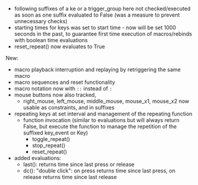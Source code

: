 
- following suffixes of a ke or a trigger_group here not checked/executed as soon as one suffix evaluated to False (was a measure to prevent unnecessary checks)
- starting times for keys was set to start time - now will be set 1000 seconds in the past, to guarantee first time execution of macros/rebinds with boolean time evaluations
- reset_repeat() now evaluates to True


New:
- macro playback interruption and replaying by retriggering the same macro
- macro sequences and reset functionality
- macro notation now with `::` instead of `:`
- mouse buttons now also tracked, 
  - right_mouse, left_mouse, middle_mouse, mouse_x1, mouse_x2 now usable as constraints, and in suffixes
- repeating keys at set interval and management of the repeating function
  - function invocation (similar to evaluations but will always return False, but execute the function to manage the repetition of the suffixed key_event or Key)
    - toggle_repeat()
    - stop_repeat()
    - reset_repeat()
 - added evaluations:
   - last(): returns time since last press or release
   - dc(): "double click": on press returns time since last press, on release returns time since last release 
  